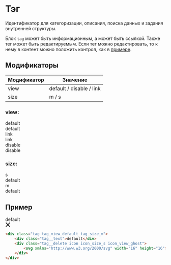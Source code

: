 # Тэг

<!-- ![Тэг](_images/tag.png) -->

Идентификатор для категоризации, описания, поиска данных и задания внутренней структуры.

Блок `tag` может быть информационным, а может быть ссылкой. Также тег может быть редактируемым. Если тег можно редактировать, то к нему в контент можно положить контрол, как в [примере](#).

## Модификаторы

| Модификатор | Значение                 |
|-------------|--------------------------|
| view        | default / disable / link |
| size        | m / s                    |

### view:

<div class="demo__row">
	<div class="doc-view">
		<div class="doc-view__mod-name">
			<div class="text text_size_xl text_view_ghost">default</div>
		</div>
		<div class="tag tag_view_default tag_size_m">default</div>
	</div>
	<div class="doc-view">
		<div class="doc-view__mod-name">
			<div class="text text_size_xl text_view_ghost">link</div>
		</div>
		<div class="tag tag_view_link tag_size_m">link</div>
	</div>
	<div class="doc-view">
		<div class="doc-view__mod-name">
			<div class="text text_size_xl text_view_ghost">disable</div>
		</div>
		<div class="tag tag_view_disable tag_size_m">disable</div>
	</div>
</div>

### size:

<div class="demo__row">
	<div class="doc-view">
		<div class="doc-view__mod-name">
			<div class="text text_size_xl text_view_ghost">s</div>
		</div>
		<div class="tag tag_view_default tag_size_s">default</div>
	</div>
	<div class="doc-view">
		<div class="doc-view__mod-name">
			<div class="text text_size_xl text_view_ghost">m</div>
		</div>
		<div class="tag tag_view_default tag_size_m">default</div>
	</div>
</div>

## Пример

<div class="tag tag_view_default tag_size_m">
	<div class="tag__text">default</div>
	<div class="tag__delete icon icon_size_s icon_view_ghost">
		<svg xmlns="http://www.w3.org/2000/svg" width="16" height="16"><path fill-rule="evenodd" d="M15 2.41L13.59 1 8 6.59 2.41 1 1 2.41 6.59 8 1 13.59 2.41 15 8 9.41 13.59 15 15 13.59 9.41 8z"/></svg>
	</div>
</div>

```html
<div class="tag tag_view_default tag_size_m">
	<div class="tag__text">default</div>
	<div class="tag__delete icon icon_size_s icon_view_ghost">
		<svg xmlns="http://www.w3.org/2000/svg" width="16" height="16"><path fill-rule="evenodd" d="M15 2.41L13.59 1 8 6.59 2.41 1 1 2.41 6.59 8 1 13.59 2.41 15 8 9.41 13.59 15 15 13.59 9.41 8z"/></svg>
	</div>
</div>
```

<!-- <iframe height='500' scrolling='no' title='tag' src='//codepen.io/whitepapertools/embed/093f2fd999b676a1986b847dc827945d/?height=500&theme-id=0&default-tab=js,result&embed-version=2&editable=true' frameborder='no' allowtransparency='true' allowfullscreen='true' style='width: 100%;'>See the Pen <a href='https://codepen.io/whitepapertools/pen/093f2fd999b676a1986b847dc827945d/'>tag</a> by whitepaper (<a href='https://codepen.io/whitepapertools'>@whitepapertools</a>) on <a href='https://codepen.io'>CodePen</a>.
</iframe> -->
